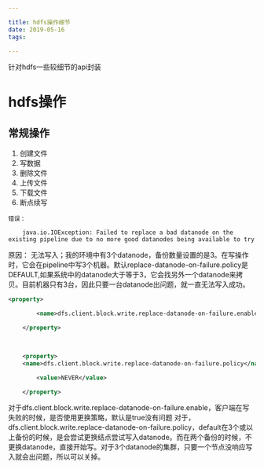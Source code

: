 ```yaml
---

title: hdfs操作细节
date: 2019-05-16
tags: 

---
```


针对hdfs一些较细节的api封装

<!--more-->

# hdfs操作

## 常规操作
1. 创建文件 
2. 写数据 
3. 删除文件 
4. 上传文件 
5. 下载文件 
6. 断点续写

``` error
错误：

    java.io.IOException: Failed to replace a bad datanode on the existing pipeline due to no more good datanodes being available to try
```

原因：
    无法写入；我的环境中有3个datanode，备份数量设置的是3。在写操作时，它会在pipeline中写3个机器。默认replace-datanode-on-failure.policy是DEFAULT,如果系统中的datanode大于等于3，它会找另外一个datanode来拷贝。目前机器只有3台，因此只要一台datanode出问题，就一直无法写入成功。
    
```xml
<property>

        <name>dfs.client.block.write.replace-datanode-on-failure.enable</name>         <value>true</value>

    </property>

   

    <property>
    <name>dfs.client.block.write.replace-datanode-on-failure.policy</name>

        <value>NEVER</value>

    </property>
```

对于dfs.client.block.write.replace-datanode-on-failure.enable，客户端在写失败的时候，是否使用更换策略，默认是true没有问题
对于，dfs.client.block.write.replace-datanode-on-failure.policy，default在3个或以上备份的时候，是会尝试更换结点尝试写入datanode。而在两个备份的时候，不更换datanode，直接开始写。对于3个datanode的集群，只要一个节点没响应写入就会出问题，所以可以关掉。